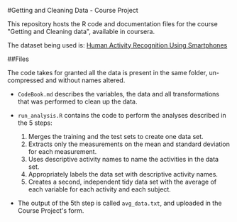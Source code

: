 #Getting and Cleaning Data - Course Project

This repository hosts the R code and documentation files for the course "Getting and Cleaning data", available in coursera.

The dataset being used is: [Human Activity Recognition Using Smartphones]

##Files

The code takes for granted all the data is present in the same folder, un-compressed and without names altered.

* `CodeBook.md` describes the variables, the data and all transformations that was performed to clean up the data.

* `run_analysis.R` contains the code to perform the analyses described in the 5 steps:

  1. Merges the training and the test sets to create one data set.
  2. Extracts only the measurements on the mean and standard deviation for each measurement.
  3. Uses descriptive activity names to name the activities in the data set.
  4. Appropriately labels the data set with descriptive activity names.
  5. Creates a second, independent tidy data set with the average of each variable for each activity and each subject.

* The output of the 5th step is called `avg_data.txt`, and uploaded in the Course Project's form.

[Human Activity Recognition Using Smartphones]: http://archive.ics.uci.edu/ml/datasets/Human+Activity+Recognition+Using+Smartphones
